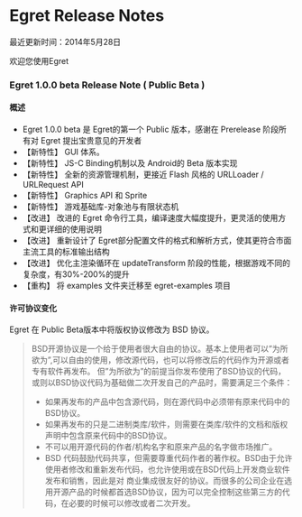 Egret Release Notes
===============================

最近更新时间：2014年5月28日

欢迎您使用Egret

### Egret 1.0.0 beta Release Note ( Public Beta )

#### 概述
* Egret 1.0.0 beta 是 Egret的第一个 Public 版本，感谢在 Prerelease 阶段所有对 Egret 提出宝贵意见的开发者
* 【新特性】 GUI 体系。
* 【新特性】 JS-C Binding机制以及 Android的 Beta 版本实现
* 【新特性】 全新的资源管理机制，更接近 Flash 风格的 URLLoader / URLRequest API
* 【新特性】 Graphics API 和 Sprite
* 【新特性】 游戏基础库-对象池与有限状态机
* 【改进】  改进的 Egret 命令行工具，编译速度大幅度提升，更灵活的使用方式和更详细的使用说明
* 【改进】  重新设计了 Egret部分配置文件的格式和解析方式，使其更符合市面主流工具的标准输出结构
* 【改进】  优化主渲染循环在 updateTransform 阶段的性能，根据游戏不同的复杂度，有30%-200%的提升
* 【重构】  将 examples 文件夹迁移至 egret-examples 项目

#### 许可协议变化
Egret 在 Public Beta版本中将版权协议修改为 BSD 协议。
> BSD开源协议是一个给于使用者很大自由的协议。基本上使用者可以”为所欲为”,可以自由的使用，修改源代码，也可以将修改后的代码作为开源或者专有软件再发布。
> 但”为所欲为”的前提当你发布使用了BSD协议的代码，或则以BSD协议代码为基础做二次开发自己的产品时，需要满足三个条件：
> * 如果再发布的产品中包含源代码，则在源代码中必须带有原来代码中的BSD协议。
> * 如果再发布的只是二进制类库/软件，则需要在类库/软件的文档和版权声明中包含原来代码中的BSD协议。
> * 不可以用开源代码的作者/机构名字和原来产品的名字做市场推广。
> * BSD 代码鼓励代码共享，但需要尊重代码作者的著作权。BSD由于允许使用者修改和重新发布代码，也允许使用或在BSD代码上开发商业软件发布和销售，因此是对 商业集成很友好的协议。而很多的公司企业在选用开源产品的时候都首选BSD协议，因为可以完全控制这些第三方的代码，在必要的时候可以修改或者二次开发。